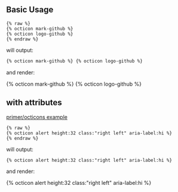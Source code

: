 ---
---

## Basic Usage

```
{% raw %}
{% octicon mark-github %}
{% octicon logo-github %}
{% endraw %}
```

will output:

```html
{% octicon mark-github %} {% octicon logo-github %}
```

and render:

{% octicon mark-github %}
{% octicon logo-github %}

## with attributes

[primer/octicons example](https://github.com/primer/octicons/tree/5c6867910915492dccd4449fd5249b48f7087638/lib/octicons_jekyll#install)

```
{% raw %}
{% octicon alert height:32 class:"right left" aria-label:hi %}
{% endraw %}
```

will output:

```html
{% octicon alert height:32 class:"right left" aria-label:hi %}
```

and render:

{% octicon alert height:32 class:"right left" aria-label:hi %}
